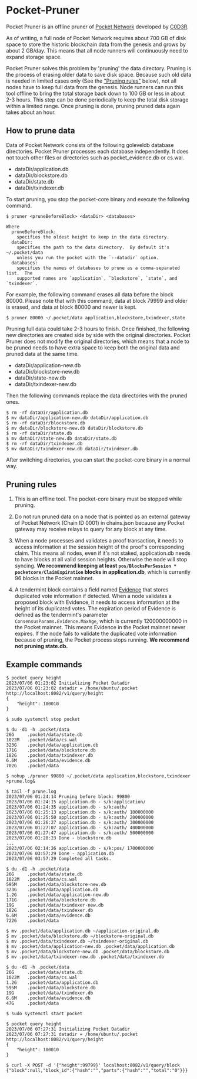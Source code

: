 # Pocket-Pruner

Pocket Pruner is an offline pruner of [Pocket Network](https://www.pokt.network/)
developed by [C0D3R](https://c0d3r.org/).

As of writing, a full node of Pocket Network requires about 700 GB of disk space
to store the historic blockchain data from the genesis and grows by about 2 GB/day.
This means that all node runners will continuously need to expand storage space.

Pocket Pruner solves this problem by 'pruning' the data directory.  Pruning is
the process of erasing older data to save disk space.  Because such old data is
needed in limited cases only (See the ["Pruning rules"](#pruning-rules) below),
not all nodes have to keep full data from the genesis.  Node runners can run
this tool offline to bring the total storage back down to 100 GB or less in about
2-3 hours.  This step can be done periodically to keep the total disk storage
within a limited range.  Once pruning is done, pruning pruned data again takes
about an hour.

## How to prune data

Data of Pocket Network consists of the following goleveldb database directories.
Pocket Pruner processes each database independently.  It does not touch other
files or directories such as pocket_evidence.db or cs.wal.

- dataDir/application.db
- dataDir/blockstore.db
- dataDir/state.db
- dataDir/txindexer.db

To start pruning, you stop the pocket-core binary and execute the following
command.

```
$ pruner <pruneBeforeBlock> <dataDir> <databases>

Where
  pruneBeforeBlock:
	specifies the oldest height to keep in the data directory.
  dataDir:
	specifies the path to the data directory.  By default it's ~/.pocket/data
	unless you run the pocket with the `--datadir` option.
  databases:
	specifies the names of databases to prune as a comma-separated list.  The
	supported names are `application`, `blockstore`, `state`, and `txindexer`.
```

For example, the following command erases all data before the block 80000.
Please note that with this command, data at block 79999 and older is erased, and
data at block 80000 and newer is kept.

```
$ pruner 80000 ~/.pocket/data application,blockstore,txindexer,state
```

Pruning full data could take 2-3 hours to finish.  Once finished, the following
new directories are created side by side with the original directories.  Pocket
Pruner does not modify the original directories, which means that a node to be
pruned needs to have extra space to keep both the original data and pruned data
at the same time.

- dataDir/application-new.db
- dataDir/blockstore-new.db
- dataDir/state-new.db
- dataDir/txindexer-new.db

Then the following commands replace the data directories with the pruned ones.

```
$ rm -rf dataDir/application.db
$ mv dataDir/application-new.db dataDir/application.db
$ rm -rf dataDir/blockstore.db
$ mv dataDir/blockstore-new.db dataDir/blockstore.db
$ rm -rf dataDir/state.db
$ mv dataDir/state-new.db dataDir/state.db
$ rm -rf dataDir/txindexer.db
$ mv dataDir/txindexer-new.db dataDir/txindexer.db
```

After switching directories, you can start the pocket-core binary in a normal way.

## Pruning rules

1. This is an offline tool.  The pocket-core binary must be stopped while pruning.

2. Do not run pruned data on a node that is pointed as an external gateway of
Pocket Network (Chain ID 0001) in chains.json because any Pocket gateway may
receive relays to query for any block at any time.

3. When a node processes and validates a proof transaction, it needs to access
information at the session height of the proof's corresponding claim.  This
means all nodes, even if it's not staked, application.db needs to have blocks at
all valid session heights.  Otherwise the node will stop syncing.  **We
recommend keeping at least `pos/BlocksPerSession * pocketcore/ClaimExpiration`
blocks in application.db**, which is currently 96 blocks in the Pocket mainnet.

4. A tendermint block contains a field named [Evidence](https://github.com/tendermint/tendermint/blob/main/spec/consensus/evidence.md) that stores duplicated vote information if detected.
When a node validates a proposed block with Evidence, it needs to access
information at the height of its duplicated votes.  The expiration period of
Evidence is defined as the tendermint's parameter `ConsensusParams.Evidence.MaxAge`,
which is currently 120000000000 in the Pocket mainnet.  This means Evidence in
the Pocket mainnet never expires.  If the node fails to validate the duplicated
vote information because of pruning, the Pocket process stops running.  **We
recommend not pruning state.db.**

## Example commands

```
$ pocket query height
2023/07/06 01:23:02 Initializing Pocket Datadir
2023/07/06 01:23:02 datadir = /home/ubuntu/.pocket
http://localhost:8082/v1/query/height
{
    "height": 100010
}

$ sudo systemctl stop pocket

$ du -d1 -h .pocket/data
26G     .pocket/data/state.db
1022M   .pocket/data/cs.wal
323G    .pocket/data/application.db
171G    .pocket/data/blockstore.db
182G    .pocket/data/txindexer.db
6.6M    .pocket/data/evidence.db
702G    .pocket/data

$ nohup ./pruner 99800 ~/.pocket/data application,blockstore,txindexer >prune.log&

$ tail -f prune.log
2023/07/06 01:24:14 Pruning before block: 99800
2023/07/06 01:24:15 application.db - s/k:application/
2023/07/06 01:24:35 application.db - s/k:auth/
2023/07/06 01:25:13 application.db - s/k:auth/ 100000000
2023/07/06 01:25:50 application.db - s/k:auth/ 200000000
2023/07/06 01:26:27 application.db - s/k:auth/ 300000000
2023/07/06 01:27:07 application.db - s/k:auth/ 400000000
2023/07/06 01:27:47 application.db - s/k:auth/ 500000000
2023/07/06 01:28:23 Done - blockstore.db
...
2023/07/06 02:14:26 application.db - s/k:pos/ 1700000000
2023/07/06 03:57:29 Done - application.db
2023/07/06 03:57:29 Completed all tasks.

$ du -d1 -h .pocket/data
26G     .pocket/data/state.db
1022M   .pocket/data/cs.wal
595M    .pocket/data/blockstore-new.db
323G    .pocket/data/application.db
1.2G    .pocket/data/application-new.db
171G    .pocket/data/blockstore.db
19G     .pocket/data/txindexer-new.db
182G    .pocket/data/txindexer.db
6.6M    .pocket/data/evidence.db
722G    .pocket/data

$ mv .pocket/data/application.db ~/application-original.db
$ mv .pocket/data/blockstore.db ~/blockstore-original.db
$ mv .pocket/data/txindexer.db ~/txindexer-original.db
$ mv .pocket/data/application-new.db .pocket/data/application.db
$ mv .pocket/data/blockstore-new.db .pocket/data/blockstore.db
$ mv .pocket/data/txindexer-new.db .pocket/data/txindexer.db

$ du -d1 -h .pocket/data
26G     .pocket/data/state.db
1022M   .pocket/data/cs.wal
1.2G    .pocket/data/application.db
595M    .pocket/data/blockstore.db
19G     .pocket/data/txindexer.db
6.6M    .pocket/data/evidence.db
47G     .pocket/data

$ sudo systemctl start pocket

$ pocket query height
2023/07/06 07:27:31 Initializing Pocket Datadir
2023/07/06 07:27:31 datadir = /home/ubuntu/.pocket
http://localhost:8082/v1/query/height
{
    "height": 100010
}

$ curl -X POST -d '{"height":99799}' localhost:8082/v1/query/block
{"block":null,"block_id":{"hash":"","parts":{"hash":"","total":"0"}}}
```
